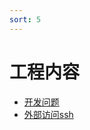 ```yaml
---
sort: 5
---
```


# 工程内容


* [开发问题](https://kg-nlp.github.io/Algorithm-Project-Manual/工程内容/开发问题.html)
* [外部访问ssh](https://kg-nlp.github.io/Algorithm-Project-Manual/工程内容/外部访问ssh.html)